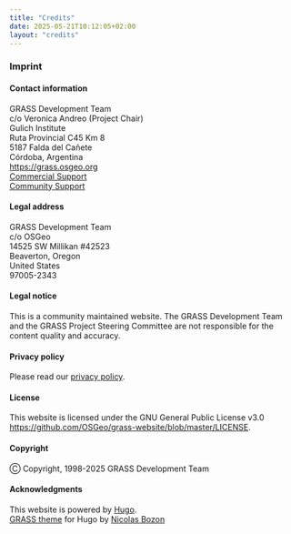 ```yaml
---
title: "Credits"
date: 2025-05-21T10:12:05+02:00
layout: "credits"
---
```


### Imprint

#### Contact information

<div class="alert rounded-0 alert-default">
  <p>GRASS Development Team<br>
  c/o Veronica Andreo (Project Chair)<br>
  Gulich Institute<br>
  Ruta Provincial C45 Km 8<br>
  5187 Falda del Cañete<br>
  Córdoba, Argentina<br>
  <a href="https://grass.osgeo.org" target="_blank">https://grass.osgeo.org</a><br>
  <a href="https://grass.osgeo.org/support/commercial/" target="_blank">Commercial Support</a><br>
  <a href="https://grass.osgeo.org/support/community/" target="_blank">Community Support</a>
  </p>
</div>

#### Legal address

<div class="alert rounded-0 alert-default">
  <p>GRASS Development Team<br>
  c/o OSGeo<br>
  14525 SW Millikan #42523<br>
  Beaverton, Oregon<br>
  United States<br>
  97005-2343<br>
  </p>
</div>

#### Legal notice

This is a community maintained website. The GRASS Development Team and the GRASS Project Steering Committee are not responsible for the content quality and accuracy.

#### Privacy policy

Please read our [privacy policy](# "privacy policy").

#### License

This website is licensed under the GNU General Public License v3.0<br>
<a href="https://github.com/OSGeo/grass-website/blob/master/LICENSE" target="_blank">https://github.com/OSGeo/grass-website/blob/master/LICENSE</a>.

#### Copyright

&#9400; Copyright, 1998-2025 GRASS Development Team

#### Acknowledgments

This website is powered by [Hugo](https://gohugo.io/ "The world’s fastest framework for building websites").
\
[GRASS theme](https://grass.osgeo.org/about/theme/ "GRASS theme for Hugo") for Hugo by [Nicolas Bozon](http://cartogenic.com)
